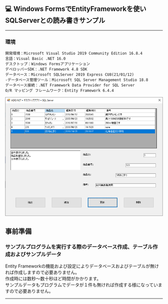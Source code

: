 ﻿## :computer: Windows FormsでEntityFrameworkを使いSQLServerとの読み書きサンプル  
___
### 環境
```
開発環境：Microsoft Visual Studio 2019 Community Edition 16.8.4  
言語：Visual Basic .NET 16.0  
デスクトップ：Windows Formsアプリケーション
デベロッパーSDK：.NET Framework 4.8 SDK  
データベース：Microsoft SQLServer 2019 Express CU8(21/01/12)  
-データベース管理ツール：Microsoft SQL Server Management Studio 18.8  
データベース接続：.NET Framework Data Provider for SQL Server  
O/R マッピング フレームワーク：Entity Framework 6.4.4
```
![Img](ReadmeImg.png)  

## 事前準備  
### サンプルプログラムを実行する際のデータベース作成、テーブル作成およびサンプルデータ  
Entity Frameworkの機能および設定によりデータベースおよびテーブルが無ければ作成しますので必要ありません。  
作成時には数秒～数十秒ほど時間がかかります。  
サンプルデータもプログラムでデータが１件も無ければ作成する様になっていますので必要ありません。  

___